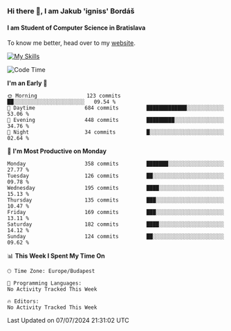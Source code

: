 ### Hi there 👋, I am Jakub 'igniss' Bordáš

#### I am Student of Computer Science in Bratislava
To know me better, head over to my [website](https://bordas.sk).

[![My Skills](https://skillicons.dev/icons?i=js,html,css,figma,svelte,java,kotlin,python,postgresql,typescript,nest,nodejs)](https://bordas.sk)


<!--START_SECTION:waka-->
![Code Time](http://img.shields.io/badge/Code%20Time-1%2C484%20hrs%2041%20mins-blue)

**I'm an Early 🐤** 

```text
🌞 Morning                123 commits         ██░░░░░░░░░░░░░░░░░░░░░░░   09.54 % 
🌆 Daytime                684 commits         █████████████░░░░░░░░░░░░   53.06 % 
🌃 Evening                448 commits         █████████░░░░░░░░░░░░░░░░   34.76 % 
🌙 Night                  34 commits          █░░░░░░░░░░░░░░░░░░░░░░░░   02.64 % 
```
📅 **I'm Most Productive on Monday** 

```text
Monday                   358 commits         ███████░░░░░░░░░░░░░░░░░░   27.77 % 
Tuesday                  126 commits         ██░░░░░░░░░░░░░░░░░░░░░░░   09.78 % 
Wednesday                195 commits         ████░░░░░░░░░░░░░░░░░░░░░   15.13 % 
Thursday                 135 commits         ███░░░░░░░░░░░░░░░░░░░░░░   10.47 % 
Friday                   169 commits         ███░░░░░░░░░░░░░░░░░░░░░░   13.11 % 
Saturday                 182 commits         ████░░░░░░░░░░░░░░░░░░░░░   14.12 % 
Sunday                   124 commits         ██░░░░░░░░░░░░░░░░░░░░░░░   09.62 % 
```


📊 **This Week I Spent My Time On** 

```text
🕑︎ Time Zone: Europe/Budapest

💬 Programming Languages: 
No Activity Tracked This Week

🔥 Editors: 
No Activity Tracked This Week
```


 Last Updated on 07/07/2024 21:31:02 UTC
<!--END_SECTION:waka-->
